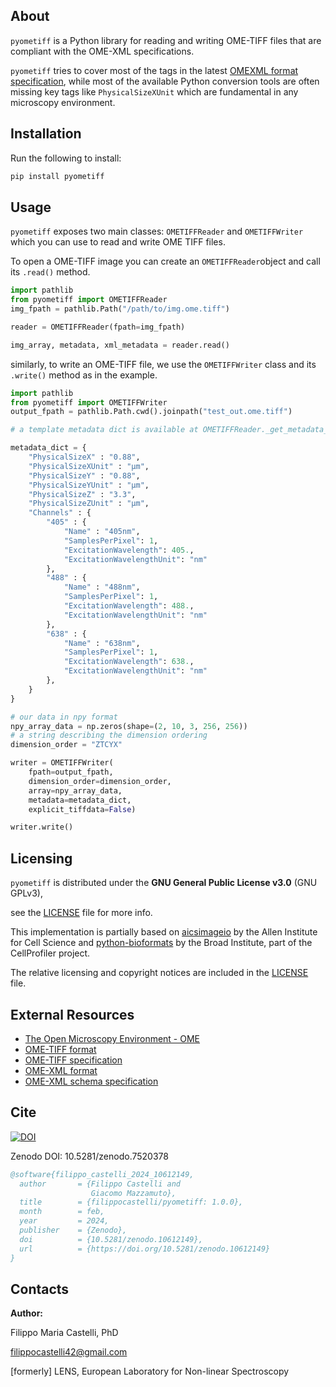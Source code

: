## About

`pyometiff` is a Python library for reading and writing OME-TIFF files that
are compliant with the OME-XML specifications.

`pyometiff` tries to cover most of the tags in the latest [OMEXML format specification](https://www.openmicroscopy.org/Schemas/Documentation/Generated/OME-2016-06/ome.html), while most of the available Python conversion tools are often missing key tags like `PhysicalSizeXUnit` which are fundamental in any microscopy environment.

## Installation

Run the following to install:

```python
pip install pyometiff
```

## Usage

`pyometiff` exposes two main classes: `OMETIFFReader` and `OMETIFFWriter` which
you can use to read and write OME TIFF files.


To open a OME-TIFF image you can create an `OMETIFFReader`object and call its `.read()` method.


```python
import pathlib
from pyometiff import OMETIFFReader
img_fpath = pathlib.Path("/path/to/img.ome.tiff")

reader = OMETIFFReader(fpath=img_fpath)

img_array, metadata, xml_metadata = reader.read()
```

similarly, to write an OME-TIFF file, we use the `OMETIFFWriter` class and its `.write()` method as in the example.

```python
import pathlib
from pyometiff import OMETIFFWriter
output_fpath = pathlib.Path.cwd().joinpath("test_out.ome.tiff")

# a template metadata dict is available at OMETIFFReader._get_metadata_template()

metadata_dict = {
    "PhysicalSizeX" : "0.88",
    "PhysicalSizeXUnit" : "µm",
    "PhysicalSizeY" : "0.88",
    "PhysicalSizeYUnit" : "µm",
    "PhysicalSizeZ" : "3.3",
    "PhysicalSizeZUnit" : "µm",
    "Channels" : {
        "405" : {
            "Name" : "405nm",
            "SamplesPerPixel": 1,
            "ExcitationWavelength": 405.,
            "ExcitationWavelengthUnit": "nm"
        },
        "488" : {
            "Name" : "488nm",
            "SamplesPerPixel": 1,
            "ExcitationWavelength": 488.,
            "ExcitationWavelengthUnit": "nm"
        },
        "638" : {
            "Name" : "638nm",
            "SamplesPerPixel": 1,
            "ExcitationWavelength": 638.,
            "ExcitationWavelengthUnit": "nm"
        },
    }
}

# our data in npy format
npy_array_data = np.zeros(shape=(2, 10, 3, 256, 256))
# a string describing the dimension ordering
dimension_order = "ZTCYX"

writer = OMETIFFWriter(
    fpath=output_fpath,
    dimension_order=dimension_order,
    array=npy_array_data,
    metadata=metadata_dict,
    explicit_tiffdata=False)

writer.write()
```
## Licensing
`pyometiff` is distributed under the **GNU General Public License v3.0** (GNU GPLv3),

see the [LICENSE](LICENSE) file for more info.

This implementation is partially based on
[aicsimageio](https://github.com/AllenCellModeling/aicsimageio) by the Allen Institute for Cell Science and [python-bioformats](https://github.com/CellProfiler/python-bioformats) by the Broad Institute, part of the CellProfiler project.

The relative licensing and copyright notices are included in the [LICENSE](LICENSE) file.

## External Resources
- [The Open Microscopy Environment - OME](https://www.openmicroscopy.org/)
- [OME-TIFF format](https://docs.openmicroscopy.org/ome-model/5.6.3/ome-tiff/)
- [OME-TIFF specification](https://docs.openmicroscopy.org/ome-model/5.5.7/ome-tiff/specification.html)
- [OME-XML format](https://docs.openmicroscopy.org/ome-model/5.6.3/ome-xml/)
- [OME-XML schema specification](https://www.openmicroscopy.org/Schemas/Documentation/Generated/OME-2016-06/ome.html)


## Cite

[![DOI](https://zenodo.org/badge/DOI/10.5281/zenodo.10612149.svg)](https://doi.org/10.5281/zenodo.10612149)


Zenodo DOI: 10.5281/zenodo.7520378

```bibtex
@software{filippo_castelli_2024_10612149,
  author       = {Filippo Castelli and
                  Giacomo Mazzamuto},
  title        = {filippocastelli/pyometiff: 1.0.0},
  month        = feb,
  year         = 2024,
  publisher    = {Zenodo},
  doi          = {10.5281/zenodo.10612149},
  url          = {https://doi.org/10.5281/zenodo.10612149}
}
```


## Contacts

**Author:**

Filippo Maria Castelli, PhD

filippocastelli42@gmail.com

[formerly] 
LENS, European Laboratory for Non-linear Spectroscopy  
